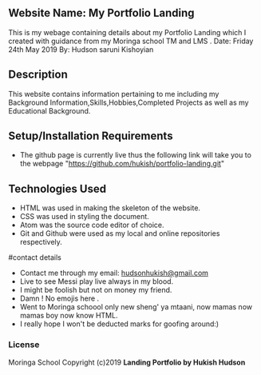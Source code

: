 ## Website Name: My Portfolio Landing
This is my webage containing details about my Portfolio Landing which I created with guidance from my Moringa school TM and LMS .
Date: Friday 24th May 2019
By: Hudson saruni Kishoyian

## Description
This website contains information pertaining to me including my Background Information,Skills,Hobbies,Completed Projects as well as my Educational Background.

## Setup/Installation Requirements
* The github page is currently live thus the following link will take you to the webpage "https://github.com/hukish/portfolio-landing.git"

## Technologies Used
* HTML was used in making the skeleton of the website.
* CSS was used in styling the document.
* Atom was the source code editor of choice.
* Git and Github were used as my local and online repositories respectively.

#contact details
* Contact me through my email: hudsonhukish@gmail.com
* Live to  see  Messi play live always in my blood.
* I might be  foolish but not on money my friend.
* Damn ! No emojis here .
* Went to Moringa schoool  only  new  sheng' ya mtaani, now mamas now mamas boy now know HTML.
* I really hope I won't be deducted marks for goofing around:)

### License
Moringa School
Copyright (c)2019 **Landing Portfolio by Hukish Hudson**

